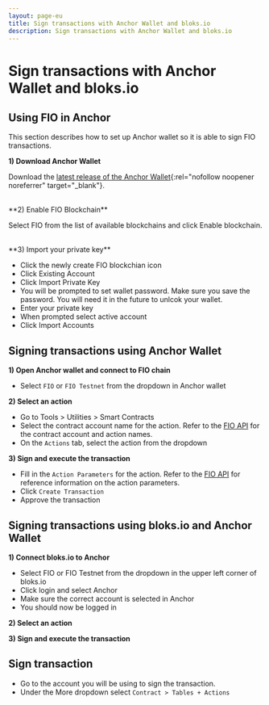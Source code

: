 ```yaml
---
layout: page-eu
title: Sign transactions with Anchor Wallet and bloks.io
description: Sign transactions with Anchor Wallet and bloks.io
---
```


# Sign transactions with Anchor Wallet and bloks.io

## Using FIO in Anchor

This section describes how to set up Anchor wallet so it is able to sign FIO transactions.

**1) Download Anchor Wallet**

Download the [latest release of the Anchor Wallet](https://greymass.com/en/anchor/){:rel="nofollow noopener noreferrer" target="_blank"}.

<br>
**2) Enable FIO Blockchain**

Select FIO from the list of available blockchains and click Enable blockchain.

<br>
**3) Import your private key**

* Click the newly create FIO blockchian icon
* Click Existing Account
* Click Import Private Key
* You will be prompted to set wallet password. Make sure you save the password. You will need it in the future to unlcok your wallet.
* Enter your private key
* When prompted select active account
* Click Import Accounts

## Signing transactions using Anchor Wallet

**1) Open Anchor wallet and connect to FIO chain**

* Select `FIO` or `FIO Testnet` from the dropdown in Anchor wallet

**2) Select an action**

* Go to Tools > Utilities > Smart Contracts
* Select the contract account name for the action. Refer to the [FIO API]({{site.baseurl}}/pages/api/fio-api/#tag--Actions) for the contract account and action names.
* On the `Actions` tab, select the action from the dropdown

**3) Sign and execute the transaction**

* Fill in the `Action Parameters` for the action. Refer to the [FIO API]({{site.baseurl}}/pages/api/fio-api/#tag--Actions) for reference information on the action parameters.
* Click `Create Transaction`
* Approve the transaction

## Signing transactions using bloks.io and Anchor Wallet

**1) Connect bloks.io to Anchor**

* Select FIO or FIO Testnet from the dropdown in the upper left corner of bloks.io
* Click login and select Anchor
* Make sure the correct account is selected in Anchor
* You should now be logged in

**2) Select an action**

**3) Sign and execute the transaction**


## Sign transaction

* Go to the account you will be using to sign the transaction.
* Under the More dropdown select `Contract > Tables + Actions`